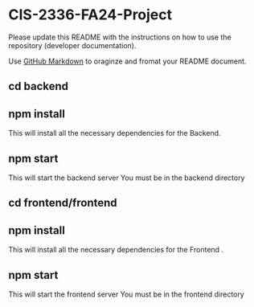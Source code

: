 # CIS-2336-FA24-Project

Please update this README with the instructions on how to use the repository (developer documentation).

Use [GitHub Markdown](https://docs.github.com/en/get-started/writing-on-github/getting-started-with-writing-and-formatting-on-github) to oraginze and fromat your README document.

## cd backend

## npm install

This will install all the necessary dependencies for the Backend.

## npm start

This will start the backend server
You must be in the backend directory

## cd frontend/frontend

## npm install

This will install all the necessary dependencies for the Frontend .

## npm start

This will start the frontend server
You must be in the frontend directory
